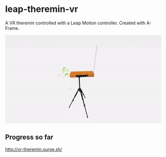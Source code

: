 # leap-theremin-vr
A VR theremin controlled with a Leap Motion controller.
Created with A-Frame.

![](demo.gif?raw=true)

## Progress so far
http://vr-theremin.surge.sh/
